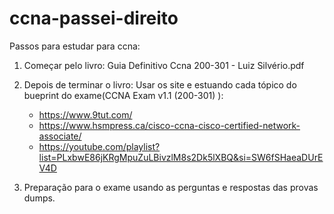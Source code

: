 # ccna-passei-direito

Passos para estudar para ccna:

1. Começar pelo livro: Guia Definitivo Ccna 200-301 - Luiz Silvério.pdf

2. Depois de terminar o livro:
   Usar os site e estuando cada tópico do bueprint do exame(CCNA Exam v1.1 (200-301) ):
    - https://www.9tut.com/
    - https://www.hsmpress.ca/cisco-ccna-cisco-certified-network-associate/
    - https://youtube.com/playlist?list=PLxbwE86jKRgMpuZuLBivzlM8s2Dk5lXBQ&si=SW6fSHaeaDUrEV4D 

4. Preparação para o exame usando as perguntas e respostas das provas dumps.
